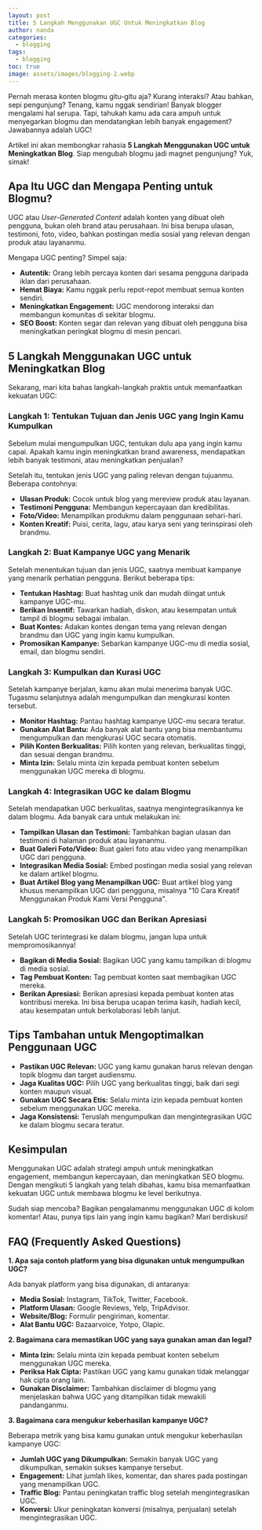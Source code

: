 ```yaml
---
layout: post
title: 5 Langkah Menggunakan UGC Untuk Meningkatkan Blog
author: nanda
categories:
  - blogging
tags:
  - blogging
toc: true
image: assets/images/blogging-2.webp
---
```



Pernah merasa konten blogmu gitu-gitu aja? Kurang interaksi? Atau bahkan, sepi pengunjung? Tenang, kamu nggak sendirian! Banyak blogger mengalami hal serupa. Tapi, tahukah kamu ada cara ampuh untuk menyegarkan blogmu dan mendatangkan lebih banyak engagement? Jawabannya adalah UGC!

Artikel ini akan membongkar rahasia **5 Langkah Menggunakan UGC untuk Meningkatkan Blog**. Siap mengubah blogmu jadi magnet pengunjung? Yuk, simak!

## Apa Itu UGC dan Mengapa Penting untuk Blogmu?

UGC atau _User-Generated Content_ adalah konten yang dibuat oleh pengguna, bukan oleh brand atau perusahaan. Ini bisa berupa ulasan, testimoni, foto, video, bahkan postingan media sosial yang relevan dengan produk atau layananmu.

Mengapa UGC penting? Simpel saja:

- **Autentik:** Orang lebih percaya konten dari sesama pengguna daripada iklan dari perusahaan.
- **Hemat Biaya:** Kamu nggak perlu repot-repot membuat semua konten sendiri.
- **Meningkatkan Engagement:** UGC mendorong interaksi dan membangun komunitas di sekitar blogmu.
- **SEO Boost:** Konten segar dan relevan yang dibuat oleh pengguna bisa meningkatkan peringkat blogmu di mesin pencari.

## 5 Langkah Menggunakan UGC untuk Meningkatkan Blog

Sekarang, mari kita bahas langkah-langkah praktis untuk memanfaatkan kekuatan UGC:

### Langkah 1: Tentukan Tujuan dan Jenis UGC yang Ingin Kamu Kumpulkan

Sebelum mulai mengumpulkan UGC, tentukan dulu apa yang ingin kamu capai. Apakah kamu ingin meningkatkan brand awareness, mendapatkan lebih banyak testimoni, atau meningkatkan penjualan?

Setelah itu, tentukan jenis UGC yang paling relevan dengan tujuanmu. Beberapa contohnya:

- **Ulasan Produk:** Cocok untuk blog yang mereview produk atau layanan.
- **Testimoni Pengguna:** Membangun kepercayaan dan kredibilitas.
- **Foto/Video:** Menampilkan produkmu dalam penggunaan sehari-hari.
- **Konten Kreatif:** Puisi, cerita, lagu, atau karya seni yang terinspirasi oleh brandmu.

### Langkah 2: Buat Kampanye UGC yang Menarik

Setelah menentukan tujuan dan jenis UGC, saatnya membuat kampanye yang menarik perhatian pengguna. Berikut beberapa tips:

- **Tentukan Hashtag:** Buat hashtag unik dan mudah diingat untuk kampanye UGC-mu.
- **Berikan Insentif:** Tawarkan hadiah, diskon, atau kesempatan untuk tampil di blogmu sebagai imbalan.
- **Buat Kontes:** Adakan kontes dengan tema yang relevan dengan brandmu dan UGC yang ingin kamu kumpulkan.
- **Promosikan Kampanye:** Sebarkan kampanye UGC-mu di media sosial, email, dan blogmu sendiri.

### Langkah 3: Kumpulkan dan Kurasi UGC

Setelah kampanye berjalan, kamu akan mulai menerima banyak UGC. Tugasmu selanjutnya adalah mengumpulkan dan mengkurasi konten tersebut.

- **Monitor Hashtag:** Pantau hashtag kampanye UGC-mu secara teratur.
- **Gunakan Alat Bantu:** Ada banyak alat bantu yang bisa membantumu mengumpulkan dan mengkurasi UGC secara otomatis.
- **Pilih Konten Berkualitas:** Pilih konten yang relevan, berkualitas tinggi, dan sesuai dengan brandmu.
- **Minta Izin:** Selalu minta izin kepada pembuat konten sebelum menggunakan UGC mereka di blogmu.

### Langkah 4: Integrasikan UGC ke dalam Blogmu

Setelah mendapatkan UGC berkualitas, saatnya mengintegrasikannya ke dalam blogmu. Ada banyak cara untuk melakukan ini:

- **Tampilkan Ulasan dan Testimoni:** Tambahkan bagian ulasan dan testimoni di halaman produk atau layananmu.
- **Buat Galeri Foto/Video:** Buat galeri foto atau video yang menampilkan UGC dari pengguna.
- **Integrasikan Media Sosial:** Embed postingan media sosial yang relevan ke dalam artikel blogmu.
- **Buat Artikel Blog yang Menampilkan UGC:** Buat artikel blog yang khusus menampilkan UGC dari pengguna, misalnya "10 Cara Kreatif Menggunakan Produk Kami Versi Pengguna".

### Langkah 5: Promosikan UGC dan Berikan Apresiasi

Setelah UGC terintegrasi ke dalam blogmu, jangan lupa untuk mempromosikannya!

- **Bagikan di Media Sosial:** Bagikan UGC yang kamu tampilkan di blogmu di media sosial.
- **Tag Pembuat Konten:** Tag pembuat konten saat membagikan UGC mereka.
- **Berikan Apresiasi:** Berikan apresiasi kepada pembuat konten atas kontribusi mereka. Ini bisa berupa ucapan terima kasih, hadiah kecil, atau kesempatan untuk berkolaborasi lebih lanjut.

## Tips Tambahan untuk Mengoptimalkan Penggunaan UGC

- **Pastikan UGC Relevan:** UGC yang kamu gunakan harus relevan dengan topik blogmu dan target audiensmu.
- **Jaga Kualitas UGC:** Pilih UGC yang berkualitas tinggi, baik dari segi konten maupun visual.
- **Gunakan UGC Secara Etis:** Selalu minta izin kepada pembuat konten sebelum menggunakan UGC mereka.
- **Jaga Konsistensi:** Teruslah mengumpulkan dan mengintegrasikan UGC ke dalam blogmu secara teratur.

## Kesimpulan

Menggunakan UGC adalah strategi ampuh untuk meningkatkan engagement, membangun kepercayaan, dan meningkatkan SEO blogmu. Dengan mengikuti 5 langkah yang telah dibahas, kamu bisa memanfaatkan kekuatan UGC untuk membawa blogmu ke level berikutnya.

Sudah siap mencoba? Bagikan pengalamanmu menggunakan UGC di kolom komentar! Atau, punya tips lain yang ingin kamu bagikan? Mari berdiskusi!

## FAQ (Frequently Asked Questions)

**1\. Apa saja contoh platform yang bisa digunakan untuk mengumpulkan UGC?**

Ada banyak platform yang bisa digunakan, di antaranya:

- **Media Sosial:** Instagram, TikTok, Twitter, Facebook.
- **Platform Ulasan:** Google Reviews, Yelp, TripAdvisor.
- **Website/Blog:** Formulir pengiriman, komentar.
- **Alat Bantu UGC:** Bazaarvoice, Yotpo, Olapic.

**2\. Bagaimana cara memastikan UGC yang saya gunakan aman dan legal?**

- **Minta Izin:** Selalu minta izin kepada pembuat konten sebelum menggunakan UGC mereka.
- **Periksa Hak Cipta:** Pastikan UGC yang kamu gunakan tidak melanggar hak cipta orang lain.
- **Gunakan Disclaimer:** Tambahkan disclaimer di blogmu yang menjelaskan bahwa UGC yang ditampilkan tidak mewakili pandanganmu.

**3\. Bagaimana cara mengukur keberhasilan kampanye UGC?**

Beberapa metrik yang bisa kamu gunakan untuk mengukur keberhasilan kampanye UGC:

- **Jumlah UGC yang Dikumpulkan:** Semakin banyak UGC yang dikumpulkan, semakin sukses kampanye tersebut.
- **Engagement:** Lihat jumlah likes, komentar, dan shares pada postingan yang menampilkan UGC.
- **Traffic Blog:** Pantau peningkatan traffic blog setelah mengintegrasikan UGC.
- **Konversi:** Ukur peningkatan konversi (misalnya, penjualan) setelah mengintegrasikan UGC.
